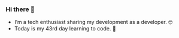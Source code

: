 ### Hi there 👋

- I’m a tech enthusiast sharing my development as a developer. 🤓
- Today is my 43rd day learning to code. 🚀

